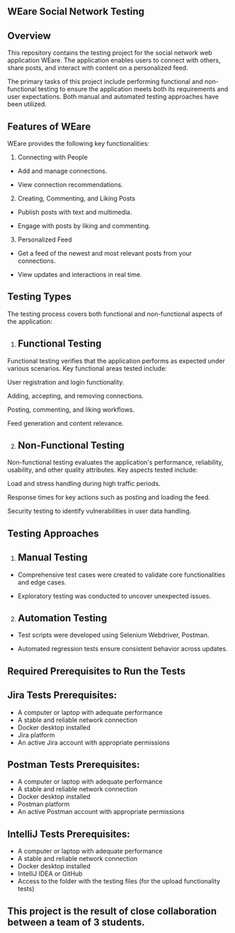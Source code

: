 ## WEare Social Network Testing

## Overview

This repository contains the testing project for the social network web application WEare. The application enables users to connect with others, share posts, and interact with content on a personalized feed.

The primary tasks of this project include performing functional and non-functional testing to ensure the application meets both its requirements and user expectations. Both manual and automated testing approaches have been utilized.

## Features of WEare

WEare provides the following key functionalities:

1. Connecting with People

- Add and manage connections.

- View connection recommendations.

2. Creating, Commenting, and Liking Posts

- Publish posts with text and multimedia.

- Engage with posts by liking and commenting.

3. Personalized Feed

- Get a feed of the newest and most relevant posts from your connections.

- View updates and interactions in real time.

## Testing Types

The testing process covers both functional and non-functional aspects of the application:

1. ## Functional Testing

Functional testing verifies that the application performs as expected under various scenarios. Key functional areas tested include:

User registration and login functionality.

Adding, accepting, and removing connections.

Posting, commenting, and liking workflows.

Feed generation and content relevance.

2. ## Non-Functional Testing

Non-functional testing evaluates the application's performance, reliability, usability, and other quality attributes. Key aspects tested include:

Load and stress handling during high traffic periods.

Response times for key actions such as posting and loading the feed.

Security testing to identify vulnerabilities in user data handling.

## Testing Approaches

1. ## Manual Testing

- Comprehensive test cases were created to validate core functionalities and edge cases.

- Exploratory testing was conducted to uncover unexpected issues.

2. ## Automation Testing

- Test scripts were developed using Selenium Webdriver, Postman.

- Automated regression tests ensure consistent behavior across updates.

## Required Prerequisites to Run the Tests 

## Jira Tests Prerequisites: 
- A computer or laptop with adequate performance 
- A stable and reliable network connection 
- Docker desktop installed 
- Jira platform 
- An active Jira account with appropriate permissions 
 

## Postman Tests Prerequisites: 
- A computer or laptop with adequate performance 
- A stable and reliable network connection 
- Docker desktop installed 
- Postman platform 
- An active Postman account with appropriate permissions 
 

## IntelliJ Tests Prerequisites: 
- A computer or laptop with adequate performance 
- A stable and reliable network connection 
- Docker desktop installed 
- IntelliJ IDEA or GitHub 
- Access to the folder with the testing files (for the upload functionality tests)

## This project is the result of close collaboration between a team of 3 students.
